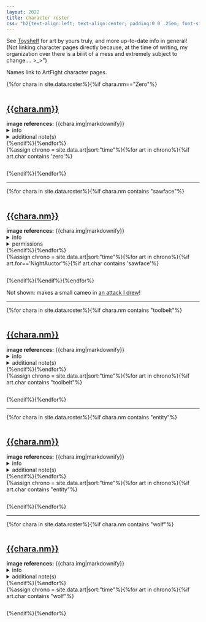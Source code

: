 ```yaml
---
layout: 2022
title: character roster
css: "h2{text-align:left; text-align:center; padding:0 0 .25em; font-size:2em;} blockquote p:last-of-type{margin-bottom:0;} .fancybox__caption a{color:#fff !important;} .refs{max-width:35rem; margin:0 auto; padding-left:1em;} .refs ul,.refs li{display:inline; padding-left:.25em;} .refs li::before{content: '•'; padding-right:.5em;} .refs li:first-of-type::before{content:none;} .refs ul{padding-left:0;} .float{margin:2em auto 0; text-align:center;} .float img{border-radius:5px; border:1px solid #c2c2c2;} hr{margin-top:2em;} #note{text-align:center;} @media only screen and (min-width:1000px){.float img{float:left; width: 150px; margin:.5em 20px 0 -170px;} h2{text-align:left; padding-left:1rem;} #toolbelt .float img,#entity .float img{margin-top:-5px;}} @media (prefers-color-scheme:dark){.float img{border-color:#545454;}}"
---
```

See [Toyshelf](https://a-flyleaf.github.io/toyshelf) for art by yours truly, and more up-to-date info in general! (Not linking character pages directly because, at the time of writing, my organization over there is a biiiit of a mess and extremely subject to change.... <span style="display:inline-block;">>_>\"</span>)

Names link to ArtFight character pages.

<article id="zero">{%for chara in site.data.roster%}{%if chara.nm=="Zero"%}<p class="float"><img src="{%include url.html%}/assets/img/roster/{{chara.prev}}.png" alt=""></p>
	<h2><a href="https://artfight.net/character/{{chara.af}}">{{chara.nm}}</a></h2>
	<div class="refs"><b>image references:</b> {{chara.img|markdownify}}</div>
	<details><summary>info</summary><blockquote>{{chara.desc|markdownify}}</blockquote></details>
	<details><summary>additional note(s)</summary><blockquote>{{chara.perm|markdownify}}</blockquote></details>{%endif%}{%endfor%}
<div class="gallery four">{%assign chrono = site.data.art|sort:"time"%}{%for art in chrono%}{%if art.char contains 'zero'%}<figure><a href="{%include url.html%}/assets/img/def/{{art.time|date:'%Y'}}/{{art.img}}.{%if art.file%}{{art.file}}{%else%}png{%endif%}" class="y{{art.time|date:'%Y'}} def" data-fancybox="art" data-caption="<p><a href='https://artfight.net/attack/{{art.link}}' target='_blank'>from</a> <a href='{%include url.html%}/artists#{{art.artist}}' target='_blank'><b>{{art.artist}}</b></a></p>"><img src="{%include url.html%}/assets/img/def/{{art.time|date:'%Y'}}/{{art.img}}x.{%if art.tn%}{{art.tn}}{%else%}png{%endif%}" alt=""/></a></figure>{%endif%}{%endfor%}</div></article>

----

<article id="sawface">{%for chara in site.data.roster%}{%if chara.nm contains "sawface"%}<p class="float"><img src="{%include url.html%}/assets/img/roster/{{chara.prev}}.png" alt=""></p>
	<h2><a href="https://artfight.net/character/{{chara.af}}">{{chara.nm}}</a></h2>
	<div class="refs"><b>image references:</b> {{chara.img|markdownify}}</div>
	<details><summary>info</summary><blockquote>{{chara.desc|markdownify}}</blockquote></details>
	<details><summary>permissions</summary><blockquote>{{chara.perm|markdownify}}</blockquote></details>{%endif%}{%endfor%}
<div class="gallery four">{%assign chrono = site.data.art|sort:"time"%}{%for art in chrono%}{%if art.for=='NightAuctor'%}<!--prevents the Vaukran cameo from causing problems-->{%if art.char contains 'sawface'%}<figure><a href="{%include url.html%}/assets/img/def/{{art.time|date:'%Y'}}/{{art.img}}.{%if art.file%}{{art.file}}{%else%}png{%endif%}" class="y{{art.time|date:'%Y'}} def" data-fancybox="art" data-caption="<p><a href='https://artfight.net/attack/{{art.link}}' target='_blank'>from</a> <a href='{%include url.html%}/artists#{{art.artist}}' target='_blank'><b>{{art.artist}}</b></a></p>"><img src="{%include url.html%}/assets/img/def/{{art.time|date:'%Y'}}/{{art.img}}x.{%if art.tn%}{{art.tn}}{%else%}png{%endif%}" alt=""/></a></figure>{%endif%}{%endif%}{%endfor%}</div>
<p id="note">Not shown: makes a small cameo in <a href="{%include url.html%}/for-you#art-29">an attack I drew</a>!</p></article>

----

<article id="toolbelt">{%for chara in site.data.roster%}{%if chara.nm contains "toolbelt"%}<p class="float"><img src="{%include url.html%}/assets/img/roster/{{chara.prev}}.png" alt=""></p>
	<h2><a href="https://artfight.net/character/{{chara.af}}">{{chara.nm}}</a></h2>
	<div class="refs"><b>image references:</b> {{chara.img|markdownify}}</div>
	<details><summary>info</summary><blockquote>{{chara.desc|markdownify}}</blockquote></details>
	<details><summary>additional note(s)</summary><blockquote>{{chara.perm|markdownify}}</blockquote></details>{%endif%}{%endfor%}
<div class="gallery four">{%assign chrono = site.data.art|sort:"time"%}{%for art in chrono%}{%if art.char contains "toolbelt"%}<figure><a href="{%include url.html%}/assets/img/def/{{art.time|date:'%Y'}}/{{art.img}}.{%if art.file%}{{art.file}}{%else%}png{%endif%}" class="y{{art.time|date:'%Y'}} def" data-fancybox="art" data-caption="<p><a href='https://artfight.net/attack/{{art.link}}' target='_blank'>from</a> <a href='{%include url.html%}/artists#{{art.artist}}' target='_blank'><b>{{art.artist}}</b></a></p>"><img src="{%include url.html%}/assets/img/def/{{art.time|date:'%Y'}}/{{art.img}}x.{%if art.tn%}{{art.tn}}{%else%}png{%endif%}" alt=""/></a></figure>{%endif%}{%endfor%}</div></article>

----

<article id="entity">{%for chara in site.data.roster%}{%if chara.nm contains "entity"%}<p class="float"><img src="{%include url.html%}/assets/img/roster/{{chara.prev}}.png" alt=""></p>
	<h2><a href="https://artfight.net/character/{{chara.af}}">{{chara.nm}}</a></h2>
	<div class="refs"><b>image references:</b> {{chara.img|markdownify}}</div>
	<details><summary>info</summary><blockquote>{{chara.desc|markdownify}}</blockquote></details>
	<details><summary>additional note(s)</summary><blockquote>{{chara.perm|markdownify}}</blockquote></details>{%endif%}{%endfor%}
<div class="gallery four">{%assign chrono = site.data.art|sort:"time"%}{%for art in chrono%}{%if art.char contains "entity"%}<figure><a href="{%include url.html%}/assets/img/def/{{art.time|date:'%Y'}}/{{art.img}}.{%if art.file%}{{art.file}}{%else%}png{%endif%}" class="y{{art.time|date:'%Y'}} def" data-fancybox="art" data-caption="<p><a href='https://artfight.net/attack/{{art.link}}' target='_blank'>from</a> <a href='{%include url.html%}/artists#{{art.artist}}' target='_blank'><b>{{art.artist}}</b></a></p>"><img src="{%include url.html%}/assets/img/def/{{art.time|date:'%Y'}}/{{art.img}}x.{%if art.tn%}{{art.tn}}{%else%}png{%endif%}" alt=""/></a></figure>{%endif%}{%endfor%}</div></article>

----

<article id="wolfskull">{%for chara in site.data.roster%}{%if chara.nm contains "wolf"%}<p class="float"><img src="{%include url.html%}/assets/img/roster/{{chara.prev}}.png" alt=""></p>
	<h2><a href="https://artfight.net/character/{{chara.af}}">{{chara.nm}}</a></h2>
	<div class="refs"><b>image references:</b> {{chara.img|markdownify}}</div>
	<details><summary>info</summary><blockquote>{{chara.desc|markdownify}}</blockquote></details>
	<details><summary>additional note(s)</summary><blockquote>{{chara.perm|markdownify}}</blockquote></details>{%endif%}{%endfor%}
<div class="gallery four">{%assign chrono = site.data.art|sort:"time"%}{%for art in chrono%}{%if art.char contains "wolf"%}<figure><a href="{%include url.html%}/assets/img/def/{{art.time|date:'%Y'}}/{{art.img}}.{%if art.file%}{{art.file}}{%else%}png{%endif%}" class="y{{art.time|date:'%Y'}} def" data-fancybox="art" data-caption="<p><a href='https://artfight.net/attack/{{art.link}}' target='_blank'>from</a> <a href='{%include url.html%}/artists#{{art.artist}}' target='_blank'><b>{{art.artist}}</b></a></p>"><img src="{%include url.html%}/assets/img/def/{{art.time|date:'%Y'}}/{{art.img}}x.{%if art.tn%}{{art.tn}}{%else%}png{%endif%}" alt=""/></a></figure>{%endif%}{%endfor%}</div></article>